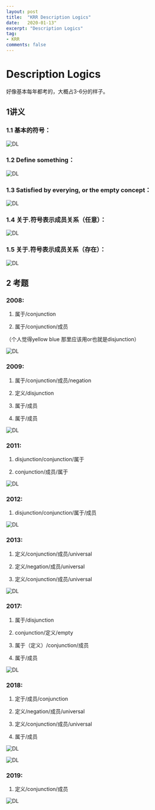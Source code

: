 ```yaml
---
layout: post
title:  "KRR Description Logics"
date:   2020-01-13"
excerpt: "Description Logics"
tag:
- KRR
comments: false
---
```


# Description Logics

好像基本每年都考的，大概占3-6分的样子。


## 1讲义

### 1.1 基本的符号：

![DL](https://yawwq.github.io/assets/img/KRR-DL/1.png)


### 1.2 Define something：

![DL](https://yawwq.github.io/assets/img/KRR-DL/2.png)


### 1.3 Satisfied by everying, or the empty concept：

![DL](https://yawwq.github.io/assets/img/KRR-DL/3.png)


### 1.4 关于.符号表示成员关系（任意）：

![DL](https://yawwq.github.io/assets/img/KRR-DL/4.png)


### 1.5 关于.符号表示成员关系（存在）：

![DL](https://yawwq.github.io/assets/img/KRR-DL/5.png)


## 2 考题

### 2008:

1. 属于/conjunction

2. 属于/conjunction/成员

（个人觉得yellow blue 那里应该用or也就是disjunction）

![DL](https://yawwq.github.io/assets/img/KRR-DL/Q2008.png)


### 2009:

1. 属于/conjunction/成员/negation

2. 定义/disjunction

3. 属于/成员

4. 属于/成员

![DL](https://yawwq.github.io/assets/img/KRR-DL/Q2009.png)


### 2011:

1. disjunction/conjunction/属于

2. conjunction/成员/属于

![DL](https://yawwq.github.io/assets/img/KRR-DL/Q2011.png)


### 2012:

1. disjunction/conjunction/属于/成员

![DL](https://yawwq.github.io/assets/img/KRR-DL/Q2012.png)


### 2013:

1. 定义/conjunction/成员/universal

2. 定义/negation/成员/universal

3. 定义/conjunction/成员/universal

![DL](https://yawwq.github.io/assets/img/KRR-DL/Q2013.png)


### 2017:

1. 属于/disjunction

2. conjunction/定义/empty

3. 属于（定义）/conjunction/成员

4. 属于/成员

![DL](https://yawwq.github.io/assets/img/KRR-DL/Q2017.png)


### 2018:

1. 定于/成员/conjunction

2. 定义/negation/成员/universal

3. 定义/conjunction/成员/universal

4. 属于/成员

![DL](https://yawwq.github.io/assets/img/KRR-DL/Q2018-1.png)

![DL](https://yawwq.github.io/assets/img/KRR-DL/Q2018-3.png)


### 2019:

1. 定义/conjunction/成员

![DL](https://yawwq.github.io/assets/img/KRR-DL/Q2019.png)
